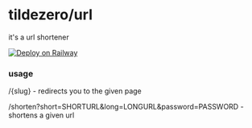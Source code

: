 # tildezero/url

it's a url shortener

[![Deploy on Railway](https://railway.app/button.svg)](https://railway.app/new/template?template=https%3A%2F%2Fgithub.com%2Ftildezero%2Furl&plugins=postgresql&envs=PASSWORD&PASSWORDDesc=a+password&PASSWORDDefault=VERYSECUREPASSWORD12&referralCode=zero)

### usage
/{slug} - redirects you to the given page

/shorten?short=SHORTURL&long=LONGURL&password=PASSWORD - shortens a given url
